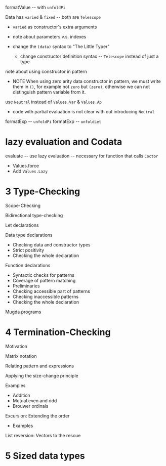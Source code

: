 formatValue -- with `unfoldPi`

Data has `varied` & `fixed` -- both are `Telescope`

- `varied` as constructor's extra arguments
- note about parameters v.s. indexes
- change the `(data)` syntax to "The Little Typer"

  - change constructor definition syntax -- `Telescope` instead of just a type

note about using constructor in pattern

- NOTE When using zero arity data constructor in pattern,
  we must write them in `()`, for example not `zero` but `(zero)`,
  otherwise we can not distinguish pattern variable from it.

use `Neutral` instead of `Values.Var` & `Values.Ap`

- code with partial evaluation is not clear with out introducing `Neutral`

formatExp -- `unfoldPi`
formatExp -- `unfoldLet`

# lazy evaluation and Codata

evaluate -- use lazy evaluation -- necessary for function that calls `Coctor`

- Values.force
- Add `Values.Lazy`

# 3 Type-Checking

Scope-Checking

Bidirectional type-checking

Let declarations

Data type declarations

- Checking data and constructor types
- Strict positivity
- Checking the whole declaration

Function declarations

- Syntactic checks for patterns
- Coverage of pattern matching
- Preliminaries
- Checking accessible part of patterns
- Checking inaccessible patterns
- Checking the whole declaration

Mugda programs

# 4 Termination-Checking

Motivation

Matrix notation

Relating pattern and expressions

Applying the size-change principle

Examples

- Addition
- Mutual even and odd
- Brouwer ordinals

Excursion: Extending the order

- Examples

List reversion: Vectors to the rescue

# 5 Sized data types
